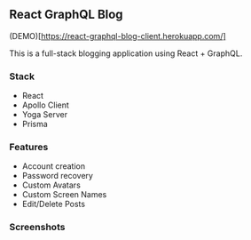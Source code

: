 ## React GraphQL Blog

(DEMO)[https://react-graphql-blog-client.herokuapp.com/]

This is a full-stack blogging application using React + GraphQL.

### Stack

* React
* Apollo Client
* Yoga Server
* Prisma

### Features

* Account creation 
* Password recovery
* Custom Avatars
* Custom Screen Names
* Edit/Delete Posts

### Screenshots

